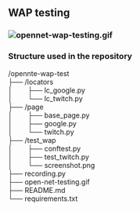 ## WAP testing
### ![opennet-wap-testing.gif](opennet-wap-testing.gif)

### Structure used in the repository
/opennte-wap-test  
├── /locators  
│ &nbsp;&nbsp;&nbsp;&nbsp;&nbsp;&nbsp;&nbsp;├── lc_google.py  
│ &nbsp;&nbsp;&nbsp;&nbsp;&nbsp;&nbsp;&nbsp;└── lc_twitch.py  
├── /page  
│ &nbsp;&nbsp;&nbsp;&nbsp;&nbsp;&nbsp;&nbsp;├── base_page.py  
│ &nbsp;&nbsp;&nbsp;&nbsp;&nbsp;&nbsp;&nbsp;├── google.py  
│ &nbsp;&nbsp;&nbsp;&nbsp;&nbsp;&nbsp;&nbsp;└── twitch.py  
├── /test_wap  
│ &nbsp;&nbsp;&nbsp;&nbsp;&nbsp;&nbsp;&nbsp;├── conftest.py  
│ &nbsp;&nbsp;&nbsp;&nbsp;&nbsp;&nbsp;&nbsp;├── test_twitch.py  
│ &nbsp;&nbsp;&nbsp;&nbsp;&nbsp;&nbsp;&nbsp;└── screenshot.png  
├── recording.py  
├── open-net-testing.gif  
├── README.md  
└── requirements.txt
